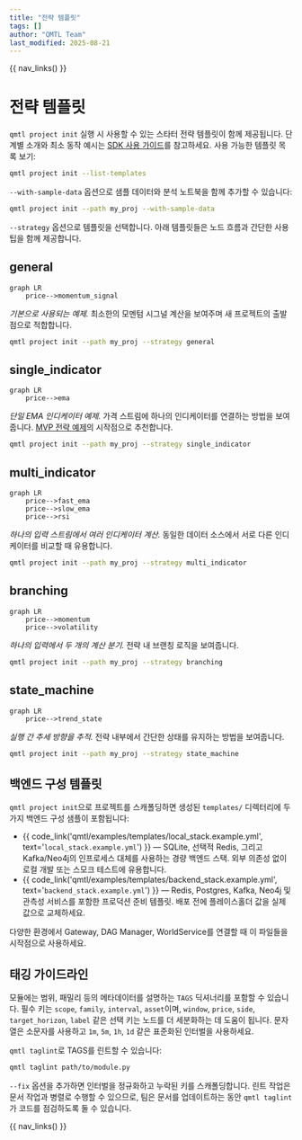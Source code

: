 ```yaml
---
title: "전략 템플릿"
tags: []
author: "QMTL Team"
last_modified: 2025-08-21
---
```


{{ nav_links() }}

<!-- markdownlint-disable MD013 MD025 MD012 -->

# 전략 템플릿

`qmtl project init` 실행 시 사용할 수 있는 스타터 전략 템플릿이 함께 제공됩니다.
단계별 소개와 최소 동작 예시는
[SDK 사용 가이드](../guides/sdk_tutorial.md)를 참고하세요.
사용 가능한 템플릿 목록 보기:

```bash
qmtl project init --list-templates
```

`--with-sample-data` 옵션으로 샘플 데이터와 분석 노트북을 함께 추가할 수 있습니다:

```bash
qmtl project init --path my_proj --with-sample-data
```

`--strategy` 옵션으로 템플릿을 선택합니다. 아래 템플릿들은 노드 흐름과 간단한 사용 팁을 함께 제공합니다.

## general

```mermaid
graph LR
    price-->momentum_signal
```

*기본으로 사용되는 예제.* 최소한의 모멘텀 시그널 계산을 보여주며 새 프로젝트의 출발점으로 적합합니다.

```bash
qmtl project init --path my_proj --strategy general
```

## single_indicator

```mermaid
graph LR
    price-->ema
```

*단일 EMA 인디케이터 예제.* 가격 스트림에 하나의 인디케이터를 연결하는 방법을 보여줍니다.
[MVP 전략 예제](../guides/sdk_tutorial.md)의 시작점으로 추천합니다.

```bash
qmtl project init --path my_proj --strategy single_indicator
```

## multi_indicator

```mermaid
graph LR
    price-->fast_ema
    price-->slow_ema
    price-->rsi
```

*하나의 입력 스트림에서 여러 인디케이터 계산.* 동일한 데이터 소스에서 서로 다른 인디케이터를 비교할 때 유용합니다.

```bash
qmtl project init --path my_proj --strategy multi_indicator
```

## branching

```mermaid
graph LR
    price-->momentum
    price-->volatility
```

*하나의 입력에서 두 개의 계산 분기.* 전략 내 브랜칭 로직을 보여줍니다.

```bash
qmtl project init --path my_proj --strategy branching
```

## state_machine

```mermaid
graph LR
    price-->trend_state
```

*실행 간 추세 방향을 추적.* 전략 내부에서 간단한 상태를 유지하는 방법을 보여줍니다.

```bash
qmtl project init --path my_proj --strategy state_machine
```

## 백엔드 구성 템플릿

`qmtl project init`으로 프로젝트를 스캐폴딩하면 생성된 `templates/` 디렉터리에 두 가지 백엔드 구성 샘플이 포함됩니다:

* {{ code_link('qmtl/examples/templates/local_stack.example.yml', text='`local_stack.example.yml`') }} &mdash; SQLite, 선택적 Redis, 그리고 Kafka/Neo4j의 인프로세스 대체를 사용하는 경량 백엔드 스택. 외부 의존성 없이 로컬 개발 또는 스모크 테스트에 유용합니다.
* {{ code_link('qmtl/examples/templates/backend_stack.example.yml', text='`backend_stack.example.yml`') }} &mdash; Redis, Postgres, Kafka, Neo4j 및 관측성 서비스를 포함한 프로덕션 준비 템플릿. 배포 전에 플레이스홀더 값을 실제 값으로 교체하세요.

다양한 환경에서 Gateway, DAG Manager, WorldService를 연결할 때 이 파일들을 시작점으로 사용하세요.

## 태깅 가이드라인

모듈에는 범위, 패밀리 등의 메타데이터를 설명하는 `TAGS` 딕셔너리를 포함할 수 있습니다. 필수 키는 `scope`, `family`, `interval`, `asset`이며, `window`, `price`, `side`, `target_horizon`, `label` 같은 선택 키는 노드를 더 세분화하는 데 도움이 됩니다. 문자열은 소문자를 사용하고 `1m`, `5m`, `1h`, `1d` 같은 표준화된 인터벌을 사용하세요.

`qmtl taglint`로 TAGS를 린트할 수 있습니다:

```bash
qmtl taglint path/to/module.py
```

`--fix` 옵션을 추가하면 인터벌을 정규화하고 누락된 키를 스캐폴딩합니다. 린트 작업은 문서 작업과 병렬로 수행할 수 있으므로, 팀은 문서를 업데이트하는 동안 `qmtl taglint`가 코드를 점검하도록 둘 수 있습니다.

{{ nav_links() }}
